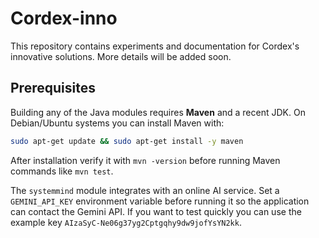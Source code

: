 # Cordex-inno

This repository contains experiments and documentation for Cordex's innovative solutions. More details will be added soon.

## Prerequisites

Building any of the Java modules requires **Maven** and a recent JDK. On Debian/Ubuntu systems you can install Maven with:

```bash
sudo apt-get update && sudo apt-get install -y maven
```

After installation verify it with `mvn -version` before running Maven commands like `mvn test`.

The `systemmind` module integrates with an online AI service. Set a `GEMINI_API_KEY` environment variable before running it so the application can contact the Gemini API. If you want to test quickly you can use the example key `AIzaSyC-Ne06g37yg2Cptgqhy9dw9jofYsYN2kk`.

